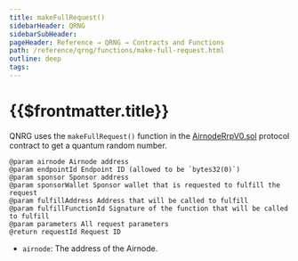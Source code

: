 ```yaml
---
title: makeFullRequest()
sidebarHeader: QRNG
sidebarSubHeader:
pageHeader: Reference → QRNG → Contracts and Functions
path: /reference/qrng/functions/make-full-request.html
outline: deep
tags:
---
```


<PageHeader/>

<SearchHighlight/>

<FlexStartTag/>

# {{$frontmatter.title}}

QNRG uses the `makeFullRequest()` function in the
[AirnodeRrpV0.sol](https://github.com/api3dao/airnode/blob/master/packages/airnode-protocol/contracts/rrp/AirnodeRrpV0.sol)
protocol contract to get a quantum random number.

```
@param airnode Airnode address
@param endpointId Endpoint ID (allowed to be `bytes32(0)`)
@param sponsor Sponsor address
@param sponsorWallet Sponsor wallet that is requested to fulfill the request
@param fulfillAddress Address that will be called to fulfill
@param fulfillFunctionId Signature of the function that will be called to fulfill
@param parameters All request parameters
@return requestId Request ID
```

- `airnode`: The address of the Airnode.

<FlexEndTag/>

